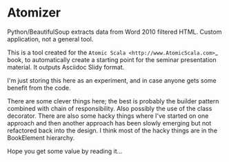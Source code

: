 Atomizer
========

Python/BeautifulSoup extracts data from Word 2010 filtered HTML. Custom application, not a general tool.

This is a tool created for the `Atomic Scala <http://www.AtomicScala.com>`_ book, to automatically create a starting point for the seminar
presentation material. It outputs Asciidoc Slidy format.

I'm just storing this here as an experiment, and in case anyone gets some benefit from the code.

There are some clever things here; the best is probably the builder pattern combined with chain of responsibility. Also
possibly the use of the class decorator. There are also some hacky things where I've started on one approach and 
then another approach has been slowly emerging but not refactored back into the design. I think most of the hacky
things are in the BookElement hierarchy.

Hope you get some value by reading it...
